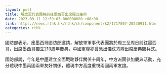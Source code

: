 ```yaml
---
layout: post
title: 解放軍代表團將前往墨西哥出席獨立慶典
date: 2023-09-11 12:59:03.000000000 +08:00
link: https://news.rthk.hk/rthk/ch/component/k2/1717807-20230911.htm
categories: rthk
---
```


國防部表示，應墨西哥國防部邀請，解放軍軍事代表團將於周三至周日前往墨西哥，出席墨西哥獨立213周年慶典，中國軍隊亦會派出儀仗方隊出席慶典閱兵式。
 
國防部說，今年是中墨建立全面戰略夥伴關係十周年，中方派團參加慶典活動，充分體現中墨兩國兩軍友好關係，體現中方高度重視兩國兩軍友誼。
